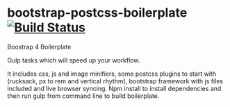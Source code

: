 # bootstrap-postcss-boilerplate  [![Build Status](https://travis-ci.org/ajvanho6/bootstrap4-postcss-bolierplate.svg?branch=master)](https://travis-ci.org/ajvanho6/bootstrap4-postcss-bolierplate.svg?branch=master)



Boostrap 4 Boilerplate

Gulp tasks which will speed up your workflow.

It includes css, js and image minifiers, some postcss plugins to start with (rucksack, px to rem and vertical rhythm), bootstrap framework with js files included and live browser syncing.
Npm install to install dependencies and then run gulp from command line to build boilerplate.
